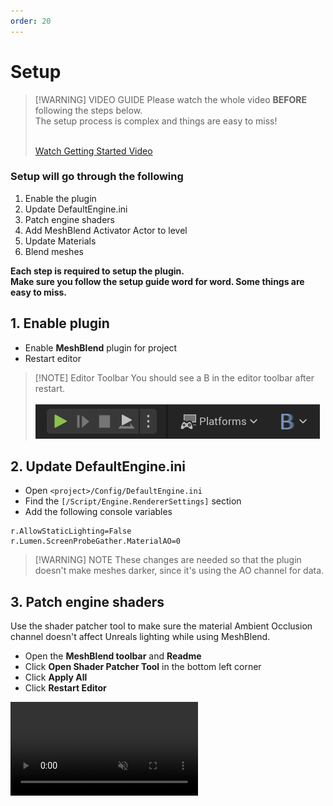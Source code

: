 ```yaml
---
order: 20
---
```



# Setup

> [!WARNING] VIDEO GUIDE
> Please watch the whole video **BEFORE** following the steps below. 
> <br>
> The setup process is complex and things are easy to miss!
> <br>
> <br>
> 
> <a href="https://www.youtube.com/watch?v=C8bxiYUE8TE&embeds_referring_euri=https%3A%2F%2Fmeshblend.lervik.com%2F" target="_blank" class="fabLink">Watch Getting Started Video</a>


### Setup will go through the following

1. Enable the plugin
2. Update DefaultEngine.ini
3. Patch engine shaders
4. Add MeshBlend Activator Actor to level
5. Update Materials
6. Blend meshes

**Each step is required to setup the plugin.<br>Make sure you follow the setup guide word for word. Some things are easy to miss.**

## 1. Enable plugin

- Enable **MeshBlend** plugin for project
- Restart editor

> [!NOTE] Editor Toolbar
> You should see a B in the editor toolbar after restart.
> <br>
> <br>
> ![MeshBlend in the editor toolbar](./Editor_Toolbar.png)


## 2. Update DefaultEngine.ini

- Open `<project>/Config/DefaultEngine.ini`
- Find the `[/Script/Engine.RendererSettings]` section
- Add the following console variables
```
r.AllowStaticLighting=False
r.Lumen.ScreenProbeGather.MaterialAO=0
```

> [!WARNING] NOTE
> These changes are needed so that the plugin doesn't make meshes darker, since it's using the AO channel for data.

## 3. Patch engine shaders

Use the shader patcher tool to make sure the material Ambient Occlusion channel doesn't affect Unreals lighting while using MeshBlend.

- Open the **MeshBlend toolbar** and **Readme**
- Click **Open Shader Patcher Tool** in the bottom left corner
- Click **Apply All**
- Click **Restart Editor**

<video controls src="./MeshBlend_Shader_Patcher.mp4" autoplay muted loop />

## 4. Add MeshBlend Activator Actor to level

The Activator ensures each mesh is assign a correct blend ID. There should be one, and only one of this actor in your level at any time.

- Add the `/Plugins/MeshBlend Content/BP_MeshBlend_Activator` blueprint to your level.

> [!WARNING] NOTE
> If you can't find it, make sure Plugin Content is checked in the Content Browser Filter.

## 5. Update Materials

**Example using a normal material**
![Update material](./UpdateMaterial.jpg)

**Example using a material that uses material attributes**
![Update material attributes](./UpdateMaterialAttributes.jpg)

---

**Each master material needs to be updated for a mesh to blend.**

1. Add the `MeshBlend_Activator [Index X]` material function to your material and hook it up to the correct output channel. (Default is Ambient Occlusion)
2. Disconnect anything going to the AO in materials that are not blending (characters, items, etc). If not, they will show up in the MeshBlend debug view.

> [!WARNING] NOTE
> * Make sure you connect the function to the **final output channel** of the material.
> <br>
> * For **material layers** ensure you set it up in the base material and not one of the blend layers.

> [!NOTE] Custom Primitive Data
> The index on the material function corresponds to the Custom Primitive Data index it is supposed to use. If your material is already using CPDs you need to duplicate the material function and modify it to use an available index.

## 6. Blend meshes

Now that the project is setup you can make a mesh blend. There are multiple ways to achieve this.

For most meshes you want to use either the [Mesh Assets](#a-mesh-assets) or [Mesh Actors](#b-mesh-actors) approach. For landscape actor you need to use [Static ID](#c-static-blend-id-on-material).

> [!NOTE]
> If changing the blend has no effect, try clicking Refresh Actors in the toolbar.
> <br>
> If it's still not working, double check the following:
> - The material is updated with the material function
> - The BP_MeshBlend_Activator is in the level
> - The earlier setup steps have been followed (r.AllowStaticLighting is 0)

### A - Mesh Assets

> [!WARNING] VIDEO GUIDE
> Shown at 2:32 in the [Getting started video](https://www.youtube.com/watch?v=C8bxiYUE8TE&embeds_referring_euri=https%3A%2F%2Fmeshblend.lervik.com%2F&t=152s).

![Asset Action](./AssetAction.jpg)

- Go to the mesh in your content browser that you want to blend
- Right click and choose `Scripted Asset Actions -> MeshBlend` and choose a size
- Any affected meshes in your level will automatically refresh

> [!NOTE] Asset User Data
> This helper function stores the size on the mesh asset as a Asset User Data. You can also edit it manually in the asset.

### B - Mesh Actors

> [!WARNING] VIDEO GUIDE
> Shown at 4:12 in the [Getting started video](https://www.youtube.com/watch?v=C8bxiYUE8TE&embeds_referring_euri=https%3A%2F%2Fmeshblend.lervik.com%2F&t=252s).

![Actor Action](./ActorAction.jpg)

- Find the mesh in your level you want to blend
- Right click and choose `Scripted Actor Actions -> MeshBlend` and choose a size

> [!NOTE] Actor Tag
> This helper function stores the size on the mesh asset as a Tag on the actor.
> <br>
> <br>
> You can also set these directly in the Actor or Component Tags
> <br>
> Tag names are:
>
> ```
> AutoBlend_Small
> AutoBlend_Medium
> AutoBlend_Large
> AutoBlend_ExtraLarge
> AutoBlend_Disabled
> ```

### C - Static blend ID on material

> [!WARNING] VIDEO GUIDE
> Shown at 1:01 in the [Getting started video](https://www.youtube.com/watch?v=C8bxiYUE8TE&embeds_referring_euri=https%3A%2F%2Fmeshblend.lervik.com%2F&t=61s).

> [!NOTE]
> Only use this approach when you need to. In most cases it's usually better to set it on the mesh [asset](#a-mesh-assets) or [actor](#b-mesh-actors) directly.

![Static blend ID](./StaticBlendId.jpg)

You can set a static blend ID on a material. This is required by some meshes like landscapes and landscape grass. It can also be used to make multiple meshes appear like one mesh to the plugin, causing them to not blend between each other.

The static values are values not used by the activator.

> [!WARNING] NOTE
> Meshes with the same static ID will never blend with each other.
> <br>
> <br>
> So use this feature for stuff that either need a static ID (like landscape), or when you don't need the mesh to blend with other meshes of the same type. (like foliage where you want it to blend with the ground, but don't need each flower to blend with each other.)

- Open the material instance
- Set `MeshBlend / Use Static Value` to `true` <br>*When toggling `Use Static Value` off you need to click Refresh Actors after saving the material instance*
- Set `MeshBlend / StaticAutoBlendID` to a corresponding value.

> [!WARNING] Static blend ID
> Static blend IDs for landscape, foliage & special cases (Remember to divide by 255 in parameter input)
> <br>
> Examples: 2/255 or 5/255 give a small blend, 67/255 gives a medium blend, etc.
> ```
> Small:       2-6
> Medium:      65-69
> Large:       128-132
> Extra Large: 191-195
> 
> ALWAYS REMEMBER TO DIVIDE THIS NUMBER BY 255 WHEN INPUTTING IT
> ```

> [!NOTE] Blend ID
> At it's core the MeshBlend shader works on a grayscale mask where each mesh has a value (0 - 255) that holds the blend size and unique ID.
> 
> The activator blueprint ensures each mesh gets a value that is not overlapping with any intersecting meshes, since we only have a limited number of values to choose from.
> 
> Read more about this in [Rules of Blending](</Knowledgebase/Rules of Blending.md>).

> [!NOTE] Static/Dynamic activation
> Landscape and Landscape Grass are not dynamically activated and need to have a static ID set
> <br>
> It's also advised to use static IDs on foliage to improve performance.